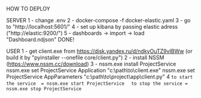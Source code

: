 HOW TO DEPLOY


SERVER
1 - change .env
2 - docker-compose -f docker-elastic.yaml 
3 - go to "http://localhost:5601/"
4 - set up kibana by passing elastic adress ("http://elastic:9200/")
5 - dashboards -> import -> load "Dashboard.ndjson"
DONE!


USER
1 - get client.exe from https://disk.yandex.ru/d/ndkyOuTZ9vIBWw (or build it by "pyinstaller --onefile core/client.py")
2 - install NSSM (https://www.nssm.cc/download)
3 - nssm.exe install ProjectService 
    nssm.exe set ProjectService Application "c:\path\to\client.exe"
    nssm.exe set ProjectService AppParameters "c:\path\to\project\app\client.py"
4   ```to start the service  = nssm.exe start ProjectService ```
   ``` to stop the service = nssm.exe stop ProjectService```
